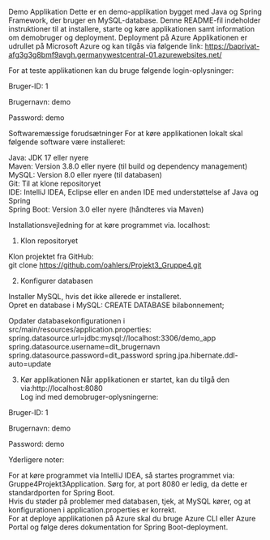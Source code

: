 Demo Applikation
Dette er en demo-applikation bygget med Java og Spring Framework, der bruger en MySQL-database. Denne README-fil indeholder instruktioner til at installere, starte og køre applikationen samt information om demobruger og deployment.
Deployment på Azure
Applikationen er udrullet på Microsoft Azure og kan tilgås via følgende link: https://baprivat-afg3g3g8bmf9avgh.germanywestcentral-01.azurewebsites.net/


For at teste applikationen kan du bruge følgende login-oplysninger:  

Bruger-ID: 1 

Brugernavn: demo

Password: demo


Softwaremæssige forudsætninger
For at køre applikationen lokalt skal følgende software være installeret:  

Java: JDK 17 eller nyere  
Maven: Version 3.8.0 eller nyere (til build og dependency management)  
MySQL: Version 8.0 eller nyere (til databasen)  
Git: Til at klone repositoryet  
IDE: IntelliJ IDEA, Eclipse eller en anden IDE med understøttelse af Java og Spring  
Spring Boot: Version 3.0 eller nyere (håndteres via Maven)

Installationsvejledning for at køre programmet via. localhost:
1. Klon repositoryet
   
Klon projektet fra GitHub:  
git clone https://github.com/oahlers/Projekt3_Gruppe4.git

2. Konfigurer databasen

Installer MySQL, hvis det ikke allerede er installeret.  
Opret en database i MySQL:  CREATE DATABASE bilabonnement;

Opdater databasekonfigurationen i src/main/resources/application.properties:  spring.datasource.url=jdbc:mysql://localhost:3306/demo_app
spring.datasource.username=dit_brugernavn
spring.datasource.password=dit_password
spring.jpa.hibernate.ddl-auto=update

3. Kør applikationen
Når applikationen er startet, kan du tilgå den via:http://localhost:8080  
Log ind med demobruger-oplysningerne:  

Bruger-ID: 1

Brugernavn: demo

Password: demo

Yderligere noter:

For at køre programmet via IntelliJ IDEA, så startes programmet via: Gruppe4Projekt3Application.
Sørg for, at port 8080 er ledig, da dette er standardporten for Spring Boot.  
Hvis du støder på problemer med databasen, tjek, at MySQL kører, og at konfigurationen i application.properties er korrekt.  
For at deploye applikationen på Azure skal du bruge Azure CLI eller Azure Portal og følge deres dokumentation for Spring Boot-deployment.

